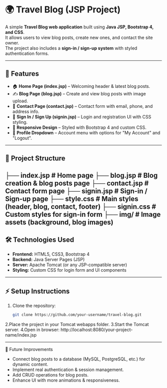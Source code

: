 # 🌍 Travel Blog (JSP Project)

A simple **Travel Blog web application** built using **Java JSP, Bootstrap 4, and CSS**.  
It allows users to view blog posts, create new ones, and contact the site owner.  
The project also includes a **sign-in / sign-up system** with styled authentication forms.

---

## 🚀 Features
- 🏠 **Home Page (index.jsp)** – Welcoming header & latest blog posts.
- ✍️ **Blog Page (blog.jsp)** – Create and view blog posts with image upload.
- 📩 **Contact Page (contact.jsp)** – Contact form with email, phone, and address info.
- 🔑 **Sign In / Sign Up (signin.jsp)** – Login and registration UI with CSS styling.
- 🎨 **Responsive Design** – Styled with Bootstrap 4 and custom CSS.
- 👤 **Profile Dropdown** – Account menu with options for "My Account" and "Logout".

---

## 📂 Project Structure
├── index.jsp # Home page
├── blog.jsp # Blog creation & blog posts page
├── contact.jsp # Contact form page
├── signin.jsp # Sign-in / Sign-up page
├── style.css # Main styles (header, blog, contact, footer)
├── signin.css # Custom styles for sign-in form
├── img/ # Image assets (background, blog images)
---

## 🛠️ Technologies Used
- **Frontend:** HTML5, CSS3, Bootstrap 4
- **Backend:** Java Server Pages (JSP)
- **Server:** Apache Tomcat (or any JSP-compatible server)
- **Styling:** Custom CSS for login form and UI components

---

## ⚡ Setup Instructions
1. Clone the repository:
   ```bash
   git clone https://github.com/your-username/travel-blog.git
2.Place the project in your Tomcat webapps folder.
3.Start the Tomcat server.
4.Open in browser: http://localhost:8080/your-project-name/index.jsp

---

📌 Future Improvements

- Connect blog posts to a database (MySQL, PostgreSQL, etc.) for dynamic content.
- Implement real authentication & session management.
- Add CRUD operations for blog posts.
- Enhance UI with more animations & responsiveness.
